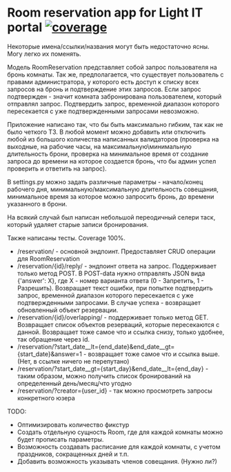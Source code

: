 # Room reservation app for Light IT portal [![coverage](https://codecov.io/gh/VladBezpalko/reservation/coverage.svg?branch=master)](https://github.com/VladBezpalko/reservation/)

Некоторые имена/ссылки/названия могут быть недостаточно ясны. Могу легко их поменять.

Модель RoomReservation представляет собой запрос пользователя на бронь комнаты. Так же, предполагается, что существует пользователь с правами администратора, у которого есть доступ к списку всех запросов на бронь и подтверждение этих запросов. Если запрос подтвержден - значит комната забронирована пользователем, который отправлял запрос. Подтвердить запрос, временной диапазон которого пересекается с уже подтвержденными запросами невозможно.

Приложение написано так, что бы быть максимально гибким, так как не было четкого ТЗ. В любой момент можно добавить или отключить любой из большого количества написанных валидаторов (проверка на выходные, на рабочие часы, на максимальную\минимальную длительность брони, проверка на минимальное время от создание запроса до времени на которое создается бронь, что бы админ успел проверить и ответить на запрос).

В settings.py можно задать различные параметры - начало/конец рабочего дня, минимальную/максимальную длительность совещания, минимальное время за которое можно запросить бронь, до времени указанного в брони.

На всякий случай был написан небольшой переодичный селери таск, который удаляет старые записи бронирования.

Также написаны тесты. Coverage 100%.

- /reservation/ - основной эндпоинт. Предоставляет CRUD операции для RoomReservation
- /reservation/{id}/reply/ - эндпоинт ответа на запрос. Поддерживает только метод POST. В POST-data нужно отправлять JSON вида {'answer': X}, где X - номер варианта ответа (0 - Запретить, 1 - Разрешить). Возвращает текст ошибки, при попытке подтвердить запрос, временной диапазон которого пересекается с уже подтвержденными запросами. В случае успеха - возвращает обновленный объект резервации.
- /reservation/{id}/overlapping/ - поддерживает только метод GET. Возвращает список объектов резерваций, которые пересекаются с данной. Возвращает тоже самое что и ссылка снизу, только удобнее, так обращение через id.
- /reservation/?start_date__lt={end_date}&end_date__gt={start_date}&answer=1 - возвращает тоже самое что и ссылка выше. (Нет, в ссылке ничего не перепутано)
- /reservation/?start_date__gt={start_day}&end_date__lt={end_day} - таким образом, можно получить список бронирований на определенный день/месяц/что угодно
- /reservation/?creator={user_id} - так можно просмотреть запросы конкретного юзера


TODO:
- Оптимизировать количество фикстур
- Создать отдельную сущность Room, где для каждой комнаты можно будет прописать параметры.
- Возможность создавать расписание для каждой комнаты, с учетом праздников, сокращенных дней и т.п.
- Добавить возможность указывать членов совещания. (Нужно ли?)

